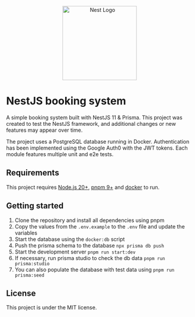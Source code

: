 <p align="center">
  <a href="http://nestjs.com/" target="blank"><img src="https://nestjs.com/img/logo-small.svg" width="200" alt="Nest Logo" /></a>
</p>

# NestJS booking system

A simple booking system built with NestJS 11 & Prisma. This project was created to test the NestJS framework, and additional changes or new features may appear over time.

The project uses a PostgreSQL database running in Docker. Authentication has been implemented using the Google Auth0 with the JWT tokens. Each module features multiple unit and e2e tests.

## Requirements

This project requires [Node.js 20+](https://nodejs.org/en), [pnpm 9+](https://pnpm.io/) and [docker](https://www.docker.com/) to run.

## Getting started

1. Clone the repository and install all dependencies using pnpm
2. Copy the values from the `.env.example` to the `.env` file and update the variables
3. Start the database using the `docker:db` script
4. Push the prisma schema to the database `npx prisma db push`
5. Start the development server `pnpm run start:dev`
6. If necessary, run prisma studio to check the db data `pnpm run prisma:studio`
7. You can also populate the database with test data using `pnpm run prisma:seed`

## License

This project is under the MIT license.

